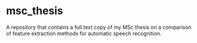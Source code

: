 # msc_thesis
A repository that contains a full text copy of my MSc thesis on a comparison of feature extraction methods for automatic speech recognition.
